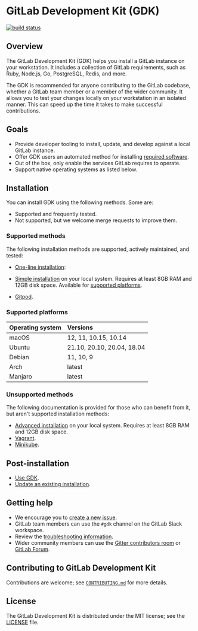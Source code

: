 # GitLab Development Kit (GDK)

[![build status](https://gitlab.com/gitlab-org/gitlab-development-kit/badges/main/pipeline.svg)](https://gitlab.com/gitlab-org/gitlab-development-kit/pipelines)

## Overview

The GitLab Development Kit (GDK) helps you install a GitLab instance on your
workstation. It includes a collection of GitLab requirements, such as Ruby,
Node.js, Go, PostgreSQL, Redis, and more.

The GDK is recommended for anyone contributing to the GitLab codebase, whether a
GitLab team member or a member of the wider community. It allows you to test
your changes locally on your workstation in an isolated manner. This can speed
up the time it takes to make successful contributions.

## Goals

- Provide developer tooling to install, update, and develop against a local GitLab instance.
- Offer GDK users an automated method for installing [required software](https://docs.gitlab.com/ee/install/requirements.html#software-requirements).
- Out of the box, only enable the services GitLab requires to operate.
- Support native operating systems as listed below.

## Installation

You can install GDK using the following methods. Some are:

- Supported and frequently tested.
- Not supported, but we welcome merge requests to improve them.

### Supported methods

The following installation methods are supported, actively maintained, and tested:

- [One-line installation](doc/index.md#one-line-installation):

- [Simple installation](doc/index.md) on your local system. Requires at least
  8GB RAM and 12GB disk space. Available for [supported platforms](#supported-platforms).

- [Gitpod](doc/howto/gitpod.md).

### Supported platforms

| Operating system | Versions                   |
|:-----------------|:---------------------------|
| macOS            | 12, 11, 10.15, 10.14       |
| Ubuntu           | 21.10, 20.10, 20.04, 18.04 |
| Debian           | 11, 10, 9                  |
| Arch             | latest                     |
| Manjaro          | latest                     |

### Unsupported methods

The following documentation is provided for those who can benefit from it, but aren't
supported installation methods:

- [Advanced installation](doc/advanced.md) on your local system. Requires at least
  8GB RAM and 12GB disk space.
- [Vagrant](doc/howto/vagrant.md).
- [Minikube](doc/howto/kubernetes/minikube.md).

## Post-installation

- [Use GDK](doc/howto/index.md).
- [Update an existing installation](doc/index.md#update-gdk).

## Getting help

- We encourage you to [create a new issue](https://gitlab.com/gitlab-org/gitlab-development-kit/-/issues/new).
- GitLab team members can use the `#gdk` channel on the GitLab Slack workspace.
- Review the [troubleshooting information](doc/troubleshooting).
- Wider community members can use the [Gitter contributors room](https://gitter.im/gitlab/contributors)
  or [GitLab Forum](https://forum.gitlab.com/c/community/community-contributions/15).

## Contributing to GitLab Development Kit

Contributions are welcome; see [`CONTRIBUTING.md`](CONTRIBUTING.md)
for more details.

## License

The GitLab Development Kit is distributed under the MIT license; see the
[LICENSE](LICENSE) file.
